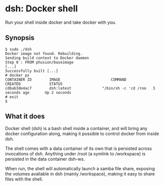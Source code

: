 # dsh: Docker shell

Run your shell inside docker and take docker with you.

## Synopsis

    $ sudo ./dsh
    Docker image not found. Rebuilding.
    Sending build context to Docker daemon 
    Step 0 : FROM phusion/baseimage
    [...]
    Successfully built [...]
    # docker ps
    CONTAINER ID        IMAGE                       COMMAND                CREATED             STATUS
    cdbab3de4ac7        dsh:latest              "/bin/sh -c 'cd /roo   3 seconds ago       Up 2 seconds
    # exit
    $

## What it does

Docker shell (dsh) is a bash shell inside a container, and will bring
any docker configuration along, making it possible to control docker from
inside dsh.

The shell comes with a data container of its own that is persisted across
invocations of dsh. Anything under /root (a symlink to /workspace) is
persisted in the data container dsh-ws.

When run, the shell will automatically launch a samba file share, exposing
the volumes avaliable in dsh (mainly /workspace), making it easy to share
files with the shell.
